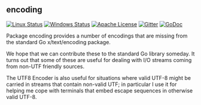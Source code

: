 ## encoding

[![Linux Status](https://img.shields.io/travis/gdamore/encoding.svg?label=linux)](https://travis-ci.org/gdamore/encoding)
[![Windows Status](https://img.shields.io/appveyor/ci/gdamore/encoding.svg?label=windows)](https://ci.appveyor.com/project/gdamore/encoding)
[![Apache License](https://img.shields.io/badge/license-APACHE2-blue.svg)](https://github.com/gdamore/encoding/blob/master/LICENSE)
[![Gitter](https://img.shields.io/badge/gitter-join-brightgreen.svg)](https://gitter.im/gdamore/encoding)
[![GoDoc](https://img.shields.io/badge/godoc-reference-blue.svg)](https://godoc.org/github.com/gdamore/encoding)

Package encoding provides a number of encodings that are missing from the
standard Go x/text/encoding package.

We hope that we can contribute these to the standard Go library someday.  It
turns out that some of these are useful for dealing with I/O streams coming
from non-UTF friendly sources.

The UTF8 Encoder is also useful for situations where valid UTF-8 might be
carried in streams that contain non-valid UTF; in particular I use it for
helping me cope with terminals that embed escape sequences in otherwise
valid UTF-8.
